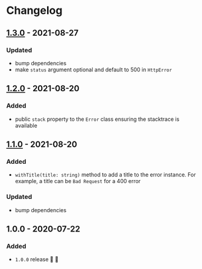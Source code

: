 # Changelog


## [1.3.0](https://github.com/supercharge/strings/compare/v1.2.0...v1.3.0) - 2021-08-27

### Updated
- bump dependencies
- make `status` argument optional and default to 500 in `HttpError`


## [1.2.0](https://github.com/supercharge/strings/compare/v1.1.0...v1.2.0) - 2021-08-20

### Added
- public `stack` property to the `Error` class ensuring the stacktrace is available


## [1.1.0](https://github.com/supercharge/strings/compare/v1.0.0...v1.1.0) - 2021-08-20

### Added
- `withTitle(title: string)` method to add a title to the error instance. For example, a title can be `Bad Request` for a 400 error

### Updated
- bump dependencies


## 1.0.0 - 2020-07-22

### Added
- `1.0.0` release 🚀 🎉
